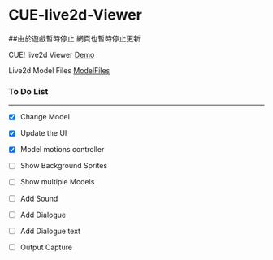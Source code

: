 # CUE-live2d-Viewer

##由於遊戲暫時停止 網頁也暫時停止更新

CUE! live2d Viewer [Demo](https://cpk0521.github.io/CUE-live2d-Viewer/index.html "Demo")

Live2d Model Files [ModelFiles](https://mega.nz/folder/t8pxkACZ#Kq4aGqbNBeAq0Cuwrp-Ebw "ModelFiles")


### To Do List
------------
- [x] Change Model
- [x] Update the UI
- [x] Model motions controller
- [ ] Show Background Sprites
- [ ] Show multiple Models
- [ ] Add Sound
- [ ] Add Dialogue
- [ ] Add Dialogue text
- [ ] Output Capture


